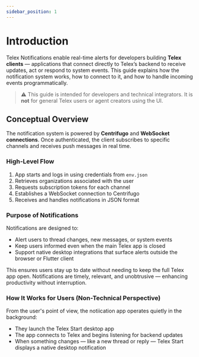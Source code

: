```yaml
---
sidebar_position: 1
---
```


# Introduction

Telex Notifications enable real-time alerts for developers building **Telex clients** — applications that connect directly to Telex’s backend to receive updates, act or respond to system events. This guide explains how the notification system works, how to connect to it, and how to handle incoming events programmatically.

> ⚠️ This guide is intended for developers and technical integrators. It is **not** for general Telex users or agent creators using the UI.


## Conceptual Overview
The notification system is powered by **Centrifugo** and **WebSocket connections**. Once authenticated, the client subscribes to specific channels and receives push messages in real time.

### High-Level Flow

1. App starts and logs in using credentials from `env.json`
2. Retrieves organizations associated with the user
3. Requests subscription tokens for each channel
4. Establishes a WebSocket connection to Centrifugo
5. Receives and handles notifications in JSON format


### Purpose of Notifications

Notifications are designed to:

- Alert users to thread changes, new messages, or system events  
- Keep users informed even when the main Telex app is closed  
- Support native desktop integrations that surface alerts outside the browser or Flutter client  

This ensures users stay up to date without needing to keep the full Telex app open. Notifications are timely, relevant, and unobtrusive — enhancing productivity without interruption.

### How It Works for Users (Non-Technical Perspective)

From the user's point of view, the notiication app operates quietly in the background:

- They launch the Telex Start desktop app  
- The app connects to Telex and begins listening for backend updates  
- When something changes — like a new thread or reply — Telex Start displays a native desktop notification  